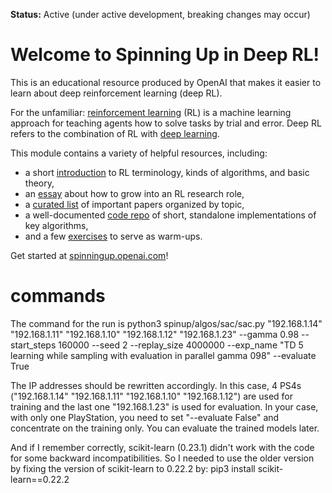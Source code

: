 **Status:** Active (under active development, breaking changes may occur)

Welcome to Spinning Up in Deep RL! 
==================================

This is an educational resource produced by OpenAI that makes it easier to learn about deep reinforcement learning (deep RL).

For the unfamiliar: [reinforcement learning](https://en.wikipedia.org/wiki/Reinforcement_learning) (RL) is a machine learning approach for teaching agents how to solve tasks by trial and error. Deep RL refers to the combination of RL with [deep learning](http://ufldl.stanford.edu/tutorial/).

This module contains a variety of helpful resources, including:

- a short [introduction](https://spinningup.openai.com/en/latest/spinningup/rl_intro.html) to RL terminology, kinds of algorithms, and basic theory,
- an [essay](https://spinningup.openai.com/en/latest/spinningup/spinningup.html) about how to grow into an RL research role,
- a [curated list](https://spinningup.openai.com/en/latest/spinningup/keypapers.html) of important papers organized by topic,
- a well-documented [code repo](https://github.com/openai/spinningup) of short, standalone implementations of key algorithms,
- and a few [exercises](https://spinningup.openai.com/en/latest/spinningup/exercises.html) to serve as warm-ups.

Get started at [spinningup.openai.com](https://spinningup.openai.com)!

# commands
The command for the run is
python3 spinup/algos/sac/sac.py "192.168.1.14" "192.168.1.11" "192.168.1.10" "192.168.1.12" "192.168.1.23" --gamma 0.98 --start_steps 160000 --seed 2 --replay_size 4000000 --exp_name "TD 5 learning while sampling with evaluation in parallel gamma 098" --evaluate True

The IP addresses should be rewritten accordingly.
In this case, 4 PS4s ("192.168.1.14" "192.168.1.11" "192.168.1.10" "192.168.1.12") are used for training and the last one "192.168.1.23" is used for evaluation. In your case, with only one PlayStation, you need to set "--evaluate False" and concentrate on the training only. You can evaluate the trained models later.

And if I remember correctly, scikit-learn (0.23.1) didn't work with the code for some backward incompatibilities. So I needed to use the older version by fixing the version of scikit-learn to 0.22.2 by:
pip3 install scikit-learn==0.22.2
